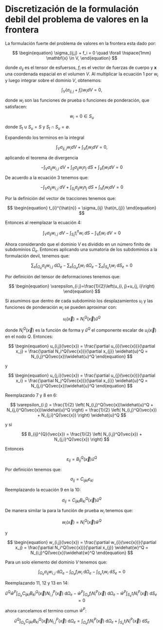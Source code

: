 
# Discretización de la formulación debil del problema de valores en la frontera


La formulación fuerte del problema de valores en la frontera esta dado por:


$$
\begin{equation}
\sigma_{ij,j} + f_i = 0 \quad \forall \hspace{1mm} \mathbf{x} \in V, 
\end{equation}
$$

donde $\sigma_{i j}$ es el tensor de esfuersos, $f_{i}$ es el vector de fuerzas de cuerpo y $\mathbf{x}$ una coordenada espacial en el volumen $V$. Al multiplicar la ecuación 1 por $w_{i}$ y luego integrar sobre el dominio $V$, obtenemos:

$$
\begin{equation}
\int_V \left( \sigma_{ij,j} + f_i \right)  w_{i} dV = 0 , 
\end{equation}
$$

donde $w_{i}$ son las funciones de prueba o funciones de ponderación, que satisfacen:

$$
\begin{equation}
w_{i} = 0 \in S_u
\end{equation}
$$

donde $S_t \cup S_u=S$ y $S_t \cap S_u=\emptyset$.

Expandiendo los terminos en la integral 

$$
\int_V \sigma_{ij,j}   w_{i} dV + \int_V  f_i  w_{i} dV  = 0 , 
$$

aplicando el teorema de divergencia

$$
 -\int_V \sigma_{ij}w_{i,j} \ dV + \int_S \sigma_{ij}w_{i} n_{j} \ dS+ \int_V  f_i  w_{i} dV  = 0
$$

De acuerdo a la ecuación 3 tenemos que:


$$
 -\int_V \sigma_{ij}w_{i,j} \ dV + \int_{S_{t}} \sigma_{ij}w_{i} n_{j} \ dS + \int_V  f_i  w_{i} dV  = 0
$$

Por la definición del vector de tracciones tenemos que:

$$
\begin{equation}
t_{i}^{\hat{n}} = \sigma_{ij} \hat{n_{j}}
\end{equation}
$$

Entonces al reemplazar la ecuación 4:

$$
 \int_V \sigma_{ij}w_{i,j} \ dV - \int_{S_{t}} t_{i}^{\hat{n}} w_{i}  \ dS - \int_V  f_i  w_{i}  \ dV  = 0
$$

Ahora considerando que el dominio $V$ es dividido en un número finito de subdominios $\Omega_e$. Entonces aplicando una sumatoria de los subdominios a la formulación devil, tenemos que:


$$
\begin{equation}
\sum_e \int_{\Omega_e} \sigma_{i j} w_{i, j} \mathrm{~d} \Omega_e-\sum_e \int_{\Omega_e} f_i w_i \mathrm{~d} \Omega_e-\sum_e \int_{S_e} t_i w_i \mathrm{~d} S_e=0
\end{equation}
$$



Por definición del tensor de deformaciones tenemos que:

$$
\begin{equation}
\varepsilon_{i j}=\frac{1}{2}\left(u_{i, j}+u_{j, i}\right)
\end{equation}
$$


Si asumimos que dentro de cada subdominio los desplazamientos $u_{i}$ y las funciones de ponderación $w_{i}$ se pueden aproximar con:

<!-- $$
%\begin{aligned} u_i(\vec{x}) & =N_i^Q(\vec{x}) \widehat{u}^Q \\ w_i(\vec{x}) & =N_i^Q(\vec{x}) \widehat{w}^Q\end{aligned}
$$ -->

$$
u_i(\vec{x}) = N_i^Q(\vec{x}) \widehat{u}^Q
$$

donde $N_i^Q(\vec{x})$ es la función de forma y $\widehat{u}^Q$ el componente escalar de $u_i(\vec{x})$ en el nodo $Q$. Entonces:

$$
\begin{equation}
u_{i,j}(\vec{x}) = \frac{\partial u_{i}(\vec{x})}{\partial x_j}  = \frac{\partial N_i^Q(\vec{x})}{\partial x_{j}} \widehat{u}^Q = N_{i,j}^Q(\vec{x})\widehat{u}^Q 
\end{equation}
$$

y


$$
\begin{equation}
u_{j,i}(\vec{x}) = \frac{\partial u_{j}(\vec{x})}{\partial x_i}  = \frac{\partial N_j^Q(\vec{x})}{\partial x_{i}} \widehat{u}^Q = N_{j,i}^Q(\vec{x})\widehat{u}^Q 
\end{equation}
$$

Reemplazando 7 y 8 en 6:


$$
\varepsilon_{i j} = \frac{1}{2} \left( N_{i,j}^Q(\vec{x})\widehat{u}^Q  + N_{j,i}^Q(\vec{x})\widehat{u}^Q  \right) = \frac{1}{2} \left( N_{i,j}^Q(\vec{x})  + N_{j,i}^Q(\vec{x}) \right) \widehat{u}^Q 
$$

y si

$$
B_{ij}^{Q}(\vec{x})  = \frac{1}{2} \left( N_{i,j}^Q(\vec{x})  + N_{j,i}^Q(\vec{x}) \right) 
$$

Entonces

$$
\begin{equation}
\varepsilon_{i j} = B_{ij}^{Q}(\vec{x})   \widehat{u}^Q 
\end{equation}
$$

Por definición tenemos que:

$$
\begin{equation}
\sigma_{i j}= C_{i j k l} \varepsilon_{k l}
\end{equation}
$$

Reemplazando la ecuación 9 en la 10:


$$
\begin{equation}
\sigma_{i j}= C_{i j k l} B_{kl}^{Q}(\vec{x})   \widehat{u}^Q 
\end{equation}
$$

De manera similar la para la función de prueba $w_{i}$ tenemos que:

$$
\begin{equation}
w_i(\vec{x}) = N_i^Q(\vec{x}) \widehat{w}^Q
\end{equation}
$$

y

$$
\begin{equation}
w_{i,j}(\vec{x}) = \frac{\partial w_{i}(\vec{x})}{\partial x_j}  = \frac{\partial N_i^Q(\vec{x})}{\partial x_{j}} \widehat{w}^Q = N_{i,j}^Q(\vec{x})\widehat{w}^Q 
\end{equation}
$$

Para un solo elemento del dominio $V$ tenemos que:

$$
\begin{equation}
 \int_{\Omega_e} \sigma_{i j} w_{i, j} \mathrm{~d} \Omega_e-  \int_{\Omega_e} f_i w_i \mathrm{~d} \Omega_e-  \int_{S_e} t_i w_i \mathrm{~d} S_e=0
\end{equation}
$$

Reemplazando 11, 12 y 13 en 14:

$$
\begin{equation}
 \widehat{u}^Q \widehat{w}^P \int_{\Omega_e} C_{i j k l} B_{kl}^{Q}(\vec{x}) N_{i,j}^P(\vec{x}) \mathrm{~d} \Omega_e-  \widehat{w}^P  \int_{\Omega_e} f_i N_i^P(\vec{x}) \mathrm{~d} \Omega_e-   \widehat{w}^P \int_{S_e} t_i N_i^P(\vec{x}) \mathrm{~d} S_e=0
\end{equation}
$$

ahora cancelamos el termino comun $\widehat{w}^{P}$:

$$
\begin{equation}
 \widehat{u}^Q \int_{\Omega_e} C_{i j k l} B_{kl}^{Q}(\vec{x}) N_{i,j}^P(\vec{x}) \mathrm{~d} \Omega_e =  \int_{\Omega_e} f_i N_i^P(\vec{x}) \mathrm{~d} \Omega_e + \int_{S_e} t_i N_i^P(\vec{x}) \mathrm{~d} S_e
\end{equation}
$$
